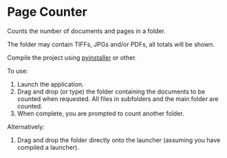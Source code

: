 # Page Counter
Counts the number of documents and pages in a folder.

The folder may contain TIFFs, JPGs and/or PDFs, all totals will be shown.

Compile the project using [pyinstaller](https://pypi.org/project/pyinstaller/) or other.

To use:
1. Launch the application. 
2. Drag and drop (or type) the folder containing the documents to be counted when requested.
All files in subfolders and the main folder are counted. 
3. When complete, you are prompted to count another folder. 

Alternatively:
1. Drag and drop the folder directly onto the launcher (assuming you have compiled a launcher).